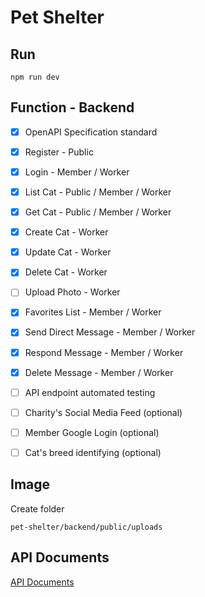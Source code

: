 # Pet Shelter

## Run

```
npm run dev
```

## Function - Backend

- [x] OpenAPI Specification standard
- [x] Register - Public
- [x] Login - Member / Worker
- [x] List Cat - Public / Member / Worker
- [x] Get Cat - Public / Member / Worker
- [x] Create Cat - Worker
- [x] Update Cat - Worker
- [x] Delete Cat - Worker
- [ ] Upload Photo - Worker
- [x] Favorites List - Member / Worker
- [x] Send Direct Message - Member / Worker
- [x] Respond Message - Member / Worker
- [x] Delete Message - Member / Worker
- [ ] API endpoint automated testing
- [ ] Charity's Social Media Feed (optional)
- [ ] Member Google Login (optional)
- [ ] Cat's breed identifying (optional)


## Image

Create folder 
```
pet-shelter/backend/public/uploads
```

## API Documents

[API Documents](http://localhost:8000/docs/)

